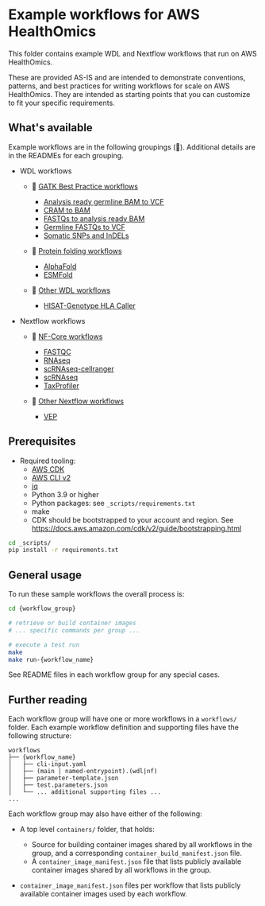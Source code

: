 # Example workflows for AWS HealthOmics

This folder contains example WDL and Nextflow workflows that run on AWS HealthOmics.

These are provided AS-IS and are intended to demonstrate conventions, patterns, and best practices for writing workflows for scale on AWS HealthOmics. They are intended as starting points that you can customize to fit your specific requirements.

## What's available

Example workflows are in the following groupings (:open_file_folder:). Additional details are in the READMEs for each grouping.

- WDL workflows
  - :open_file_folder: [GATK Best Practice workflows](./gatk-best-practices/)
    - [Analysis ready germline BAM to VCF](./gatk-best-practices/workflows/analysis-ready-germline-bam-to-vcf/)
    - [CRAM to BAM](./gatk-best-practices/workflows/cram-to-bam/)
    - [FASTQs to analysis ready BAM](./gatk-best-practices/workflows/fastqs-to-analysis-ready-bam/)
    - [Germline FASTQs to VCF](./gatk-best-practices/workflows/germline-fastqs-to-vcf/)
    - [Somatic SNPs and InDELs](./gatk-best-practices/workflows/somatic-snps-and-indels/)

  - :open_file_folder: [Protein folding workflows](./protein-folding/)
    - [AlphaFold](./protein-folding/workflows/alphafold/)
    - [ESMFold](./protein-folding/workflows/esmfold/)

  - :open_file_folder: [Other WDL workflows](./other_WDL/)
    - [HISAT-Genotype HLA Caller](./other_WDL/workflows/HISAT-genotype/)
 
- Nextflow workflows
  - :open_file_folder: [NF-Core workflows](./nf-core/)
    - [FASTQC](./nf-core/workflows/fastqc/)
    - [RNAseq](./nf-core/workflows/rnaseq/)
    - [scRNAseq-cellranger](./nf-core/workflows/scrnaseq-cellranger/)
    - [scRNAseq](./nf-core/workflows/scrnaseq/)
    - [TaxProfiler](./nf-core/workflows/taxprofiler/)

  - :open_file_folder: [Other Nextflow workflows](./other_nextflow/)
    - [VEP](./other_nextflow/workflows/vep/)

## Prerequisites
- Required tooling:
    - [AWS CDK](https://aws.amazon.com/cdk/)
    - [AWS CLI v2](https://aws.amazon.com/cli/)
    - [jq](https://stedolan.github.io/jq/)
    - Python 3.9 or higher
    - Python packages: see `_scripts/requirements.txt`
    - make
    - CDK should be bootstrapped to your account and region. See https://docs.aws.amazon.com/cdk/v2/guide/bootstrapping.html

```bash
cd _scripts/
pip install -r requirements.txt
```

## General usage

To run these sample workflows the overall process is:

```bash
cd {workflow_group}

# retrieve or build container images
# ... specific commands per group ...

# execute a test run
make
make run-{workflow_name}
```

See README files in each workflow group for any special cases.


## Further reading

Each workflow group will have one or more workflows in a `workflows/` folder. Each example workflow definition and supporting files have the following structure:

```text
workflows
├── {workflow_name}
│   ├── cli-input.yaml
│   ├── (main | named-entrypoint).(wdl|nf)
│   ├── parameter-template.json
│   ├── test.parameters.json
│   └── ... additional supporting files ...
...
```

Each workflow group may also have either of the following:

- A top level `containers/` folder, that holds:
    - Source for building container images shared by all workflows in the group, and a corresponding `container_build_manifest.json` file.
    - A `container_image_manifest.json` file that lists publicly available container images shared by all workflows in the group.

- `container_image_manifest.json` files per workflow that lists publicly available container images used by each workflow.
